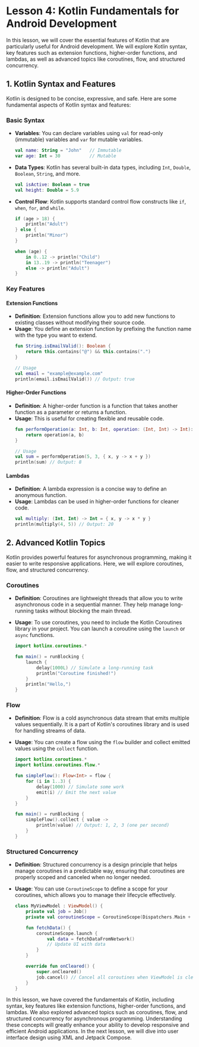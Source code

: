 # Lesson 4: Kotlin Fundamentals for Android Development

In this lesson, we will cover the essential features of Kotlin that are particularly useful for Android development. We will explore Kotlin syntax, key features such as extension functions, higher-order functions, and lambdas, as well as advanced topics like coroutines, flow, and structured concurrency.

## 1. Kotlin Syntax and Features

Kotlin is designed to be concise, expressive, and safe. Here are some fundamental aspects of Kotlin syntax and features:

### Basic Syntax
- **Variables**: You can declare variables using `val` for read-only (immutable) variables and `var` for mutable variables.
  ```kotlin
  val name: String = "John"   // Immutable
  var age: Int = 30           // Mutable
  ```

- **Data Types**: Kotlin has several built-in data types, including `Int`, `Double`, `Boolean`, `String`, and more.
  ```kotlin
  val isActive: Boolean = true
  val height: Double = 5.9
  ```

- **Control Flow**: Kotlin supports standard control flow constructs like `if`, `when`, `for`, and `while`.
  ```kotlin
  if (age > 18) {
      println("Adult")
  } else {
      println("Minor")
  }

  when (age) {
      in 0..12 -> println("Child")
      in 13..19 -> println("Teenager")
      else -> println("Adult")
  }
  ```

### Key Features

#### Extension Functions
- **Definition**: Extension functions allow you to add new functions to existing classes without modifying their source code.
- **Usage**: You define an extension function by prefixing the function name with the type you want to extend.
  ```kotlin
  fun String.isEmailValid(): Boolean {
      return this.contains("@") && this.contains(".")
  }

  // Usage
  val email = "example@example.com"
  println(email.isEmailValid()) // Output: true
  ```

#### Higher-Order Functions
- **Definition**: A higher-order function is a function that takes another function as a parameter or returns a function.
- **Usage**: This is useful for creating flexible and reusable code.
  ```kotlin
  fun performOperation(a: Int, b: Int, operation: (Int, Int) -> Int): Int {
      return operation(a, b)
  }

  // Usage
  val sum = performOperation(5, 3, { x, y -> x + y })
  println(sum) // Output: 8
  ```

#### Lambdas
- **Definition**: A lambda expression is a concise way to define an anonymous function.
- **Usage**: Lambdas can be used in higher-order functions for cleaner code.
  ```kotlin
  val multiply: (Int, Int) -> Int = { x, y -> x * y }
  println(multiply(4, 5)) // Output: 20
  ```

## 2. Advanced Kotlin Topics

Kotlin provides powerful features for asynchronous programming, making it easier to write responsive applications. Here, we will explore coroutines, flow, and structured concurrency.

### Coroutines
- **Definition**: Coroutines are lightweight threads that allow you to write asynchronous code in a sequential manner. They help manage long-running tasks without blocking the main thread.
- **Usage**: To use coroutines, you need to include the Kotlin Coroutines library in your project. You can launch a coroutine using the `launch` or `async` functions.
  
  ```kotlin
  import kotlinx.coroutines.*

  fun main() = runBlocking {
      launch {
          delay(1000L) // Simulate a long-running task
          println("Coroutine finished!")
      }
      println("Hello,")
  }
  ```

### Flow
- **Definition**: Flow is a cold asynchronous data stream that emits multiple values sequentially. It is a part of Kotlin's coroutines library and is used for handling streams of data.
- **Usage**: You can create a flow using the `flow` builder and collect emitted values using the `collect` function.
  
  ```kotlin
  import kotlinx.coroutines.*
  import kotlinx.coroutines.flow.*

  fun simpleFlow(): Flow<Int> = flow {
      for (i in 1..3) {
          delay(1000) // Simulate some work
          emit(i) // Emit the next value
      }
  }

  fun main() = runBlocking {
      simpleFlow().collect { value ->
          println(value) // Output: 1, 2, 3 (one per second)
      }
  }
  ```

### Structured Concurrency
- **Definition**: Structured concurrency is a design principle that helps manage coroutines in a predictable way, ensuring that coroutines are properly scoped and canceled when no longer needed.
- **Usage**: You can use `CoroutineScope` to define a scope for your coroutines, which allows you to manage their lifecycle effectively.
  
  ```kotlin
  class MyViewModel : ViewModel() {
      private val job = Job()
      private val coroutineScope = CoroutineScope(Dispatchers.Main + job)

      fun fetchData() {
          coroutineScope.launch {
              val data = fetchDataFromNetwork()
              // Update UI with data
          }
      }

      override fun onCleared() {
          super.onCleared()
          job.cancel() // Cancel all coroutines when ViewModel is cleared
      }
  }
  ```

In this lesson, we have covered the fundamentals of Kotlin, including syntax, key features like extension functions, higher-order functions, and lambdas. We also explored advanced topics such as coroutines, flow, and structured concurrency for asynchronous programming. Understanding these concepts will greatly enhance your ability to develop responsive and efficient Android applications. In the next lesson, we will dive into user interface design using XML and Jetpack Compose.